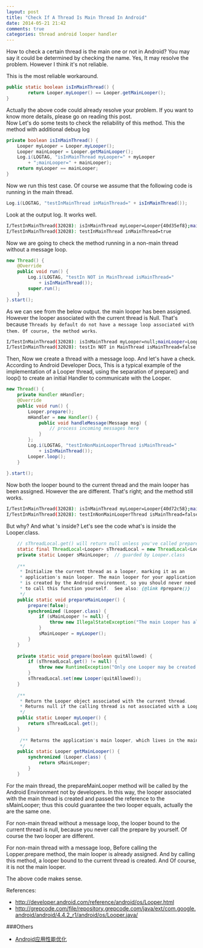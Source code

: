 ```yaml
---
layout: post
title: "Check If A Thread Is Main Thread In Android"
date: 2014-05-21 21:42
comments: true
categories: thread android looper handler 
---
```

How to check a certain thread is the main one or not in Android? You may say it could be determined by checking the name. Yes, It may resolve the problem. However I think it's not reliable.   
<!-- more -->
This is the most reliable workaround. 
```java
public static boolean isInMainThread() {
	    return Looper.myLooper() == Looper.getMainLooper();
}
```
Actually the above code could already resolve your problem. If you want to know more details, please go on reading this post.  
Now Let's do some tests to check the reliability of this method. 
This the method with additional debug log
```java
private boolean isInMainThread() {
    Looper myLooper = Looper.myLooper();
	Looper mainLooper = Looper.getMainLooper();
	Log.i(LOGTAG, "isInMainThread myLooper=" + myLooper 
	    + ";mainLooper=" + mainLooper);
	return myLooper == mainLooper;
}
```	
Now we run this test case. Of course we assume that the following code is running in the main thread.
```java
Log.i(LOGTAG, "testInMainThread inMainThread=" + isInMainThread());
```
Look at the output log. It works well.
```bash
I/TestInMainThread(32028): isInMainThread myLooper=Looper{40d35ef8};mainLooper=Looper{40d35ef8}
I/TestInMainThread(32028): testInMainThread inMainThread=true
```
Now we are going to check the method running in a non-main thread without a message loop. 
```java
new Thread() {
    @Override
    public void run() {
		Log.i(LOGTAG, "testIn NOT in MainThread isMainThread="
		    + isInMainThread());
		super.run();
	}
}.start();
```
As we can see from the below output. the main looper has been assigned. However the looper associated with the current thread is Null. That's because `Threads by default do not have a message loop associated with them. Of course, the method works`.
```bash
I/TestInMainThread(32028): isInMainThread myLooper=null;mainLooper=Looper{40d35ef8}
I/TestInMainThread(32028): testIn NOT in MainThread isMainThread=false
```
Then, Now we create a thread with a message loop. And let's have a check. According to Android Developer Docs, This is a typical example of the implementation of a Looper thread, using the separation of prepare() and loop() to create an initial Handler to communicate with the Looper.
```java
new Thread() {
	private Handler mHandler;
	@Override
	public void run() {
	    Looper.prepare();
	    mHandler = new Handler() {
            public void handleMessage(Message msg) {
		        // process incoming messages here
		    }
	    };
	    Log.i(LOGTAG, "testInNonMainLooperThread isMainThread=" 
            + isInMainThread());
		Looper.loop();
	}
		
}.start();
```
Now both the looper bound to the current thread and the main looper has been assigned. However the are different. That's right; and the method still works.
```bash
I/TestInMainThread(32028): isInMainThread myLooper=Looper{40d72c58};mainLooper=Looper{40d35ef8}
I/TestInMainThread(32028): testInNonMainLooperThread isMainThread=false
```
But why? And what 's inside?
Let's see the code what's is inside the  Looper.class.
```java
    // sThreadLocal.get() will return null unless you've called prepare().
    static final ThreadLocal<Looper> sThreadLocal = new ThreadLocal<Looper>();
    private static Looper sMainLooper;  // guarded by Looper.class
    
    /**
     * Initialize the current thread as a looper, marking it as an
     * application's main looper. The main looper for your application
     * is created by the Android environment, so you should never need
     * to call this function yourself.  See also: {@link #prepare()}
     */
    public static void prepareMainLooper() {
        prepare(false);
        synchronized (Looper.class) {
            if (sMainLooper != null) {
                throw new IllegalStateException("The main Looper has already been prepared.");
            }
            sMainLooper = myLooper();
        }
    }
    
    private static void prepare(boolean quitAllowed) {
        if (sThreadLocal.get() != null) {
            throw new RuntimeException("Only one Looper may be created per thread");
        }
        sThreadLocal.set(new Looper(quitAllowed));
    }
    
    /**
     * Return the Looper object associated with the current thread.  
     * Returns null if the calling thread is not associated with a Looper.
     */
    public static Looper myLooper() {
        return sThreadLocal.get();
    }
    
     /** Returns the application's main looper, which lives in the main thread of the application.
     */
    public static Looper getMainLooper() {
        synchronized (Looper.class) {
            return sMainLooper;
        }
    }
```
For the main thread, the prepareMainLooper method will be called by the Android Environment not by developers. In this way, the looper associated with the main thread is created and passed the reference to the sMainLooper; thus this could guarantee the two looper equals, actually the are the same one. 

For non-main thread without a message loop, the looper bound to the current thread is null, because you never call the prepare by yourself. Of course the two looper are different.

For non-main thread with a message loop, Before calling the Lopper.prepare method, the main looper is already assigned. And by calling this method, a looper bound to the current thread is created. And Of course, it is not the main looper.

The above code makes sense.

References:

   * http://developer.android.com/reference/android/os/Looper.html
   * http://grepcode.com/file/repository.grepcode.com/java/ext/com.google.android/android/4.4.2_r1/android/os/Looper.java/


###Others
  * <a href="http://www.amazon.cn/gp/product/B009VV6EG8/ref=as_li_tf_tl?ie=UTF8&camp=536&creative=3200&creativeASIN=B009VV6EG8&linkCode=as2&tag=droidyue-23">Android应用性能优化</a><img src="http://ir-cn.amazon-adsystem.com/e/ir?t=droidyue-23&l=as2&o=28&a=B009VV6EG8" width="1" height="1" border="0" alt="" style="border:none !important; margin:0px !important;" />

